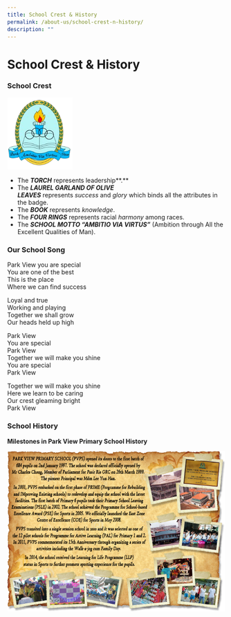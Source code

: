 ```yaml
---
title: School Crest & History
permalink: /about-us/school-crest-n-history/
description: ""
---
```

# **School Crest & History**

### School Crest

<img src="/images/logo1.png" 
     style="width:30%">

*   The **_TORCH_** represents leadership**.**   
*   The **_LAUREL GARLAND OF OLIVE LEAVES_** represents _success_ and _glory_ which binds all the attributes in the badge.   
*   The **_BOOK_** represents _knowledge_.   
*   The **_FOUR RINGS_** represents racial _harmony_ among races.   
*   The **_SCHOOL MOTTO “AMBITIO VIA VIRTUS”_** (Ambition through All the Excellent Qualities of Man).

### Our School Song

Park View you are special   
You are one of the best   
This is the place   
Where we can find success

Loyal and true   
Working and playing   
Together we shall grow   
Our heads held up high

Park View   
You are special   
Park View   
Together we will make you shine   
You are special   
Park View

Together we will make you shine  
Here we learn to be caring  
Our crest gleaming bright  
Park View

### School History

**Milestones in Park View Primary School History**

![](/images/School%20History%20Picture%20Collage%20v6%20resized.png)

